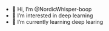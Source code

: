 - 👋 Hi, I’m @NordicWhisper-boop
- 👀 I’m interested in deep learning
- 🌱 I’m currently learning deep learing

<!---
NordicWhisper-boop/NordicWhisper-boop is a ✨ special ✨ repository because its `README.md` (this file) appears on your GitHub profile.
You can click the Preview link to take a look at your changes.
--->

